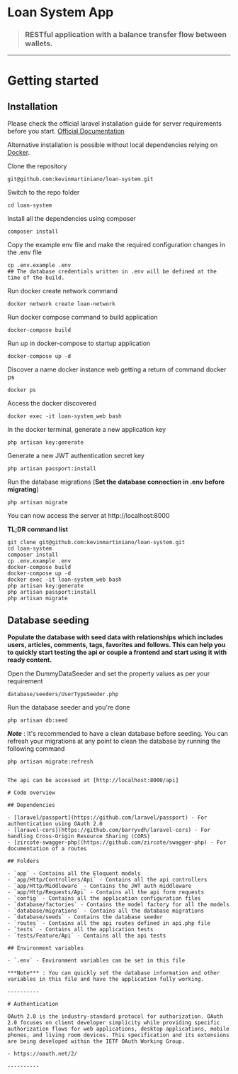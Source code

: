 # Loan System App

> ### RESTful application with a balance transfer flow between wallets.

----------

# Getting started

## Installation

Please check the official laravel installation guide for server requirements before you start. [Official Documentation](https://laravel.com/docs/8.x)

Alternative installation is possible without local dependencies relying on [Docker](#docker). 

Clone the repository

    git@github.com:kevinmartiniano/loan-system.git

Switch to the repo folder

    cd loan-system

Install all the dependencies using composer

    composer install

Copy the example env file and make the required configuration changes in the .env file

    cp .env.example .env
    ## The database credentials written in .env will be defined at the time of the build.

Run docker create network command

    docker network create loan-network
    
Run docker compose command to build application

    docker-compose build

Run up in docker-compose to startup application

    docker-compose up -d

Discover a name docker instance web getting a return of command docker ps 

    docker ps

Access the docker discovered

    docker exec -it loan-system_web bash

In the docker terminal, generate a new application key

    php artisan key:generate

Generate a new JWT authentication secret key

    php artisan passport:install

Run the database migrations (**Set the database connection in .env before migrating**)

    php artisan migrate

You can now access the server at http://localhost:8000

**TL;DR command list**

    git clone git@github.com:kevinmartiniano/loan-system.git
    cd loan-system
    composer install
    cp .env.example .env
    docker-compose build
    docker-compose up -d
    docker exec -it loan-system_web bash
    php artisan key:generate
    php artisan passport:install
    php artisan migrate
    
## Database seeding

**Populate the database with seed data with relationships which includes users, articles, comments, tags, favorites and follows. This can help you to quickly start testing the api or couple a frontend and start using it with ready content.**

Open the DummyDataSeeder and set the property values as per your requirement

    database/seeders/UserTypeSeeder.php

Run the database seeder and you're done

    php artisan db:seed

***Note*** : It's recommended to have a clean database before seeding. You can refresh your migrations at any point to clean the database by running the following command

    php artisan migrate:refresh
    
```

The api can be accessed at [http://localhost:8000/api]

# Code overview

## Dependencies

- [laravel/passport](https://github.com/laravel/passport) - For authentication using OAuth 2.0
- [laravel-cors](https://github.com/barryvdh/laravel-cors) - For handling Cross-Origin Resource Sharing (CORS)
- [zircote-swagger-php](https://github.com/zircote/swagger-php) - For documentation of a routes

## Folders

- `app` - Contains all the Eloquent models
- `app/Http/Controllers/Api` - Contains all the api controllers
- `app/Http/Middleware` - Contains the JWT auth middleware
- `app/Http/Requests/Api` - Contains all the api form requests
- `config` - Contains all the application configuration files
- `database/factories` - Contains the model factory for all the models
- `database/migrations` - Contains all the database migrations
- `database/seeds` - Contains the database seeder
- `routes` - Contains all the api routes defined in api.php file
- `tests` - Contains all the application tests
- `tests/Feature/Api` - Contains all the api tests

## Environment variables

- `.env` - Environment variables can be set in this file

***Note*** : You can quickly set the database information and other variables in this file and have the application fully working.

----------

# Authentication
 
OAuth 2.0 is the industry-standard protocol for authorization. OAuth 2.0 focuses on client developer simplicity while providing specific authorization flows for web applications, desktop applications, mobile phones, and living room devices. This specification and its extensions are being developed within the IETF OAuth Working Group.
 
- https://oauth.net/2/

----------
